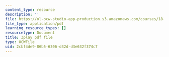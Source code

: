 ```yaml
---
content_type: resource
description: ''
file: https://ol-ocw-studio-app-production.s3.amazonaws.com/courses/18-01sc-single-variable-calculus-fall-2010/2cbf4de986b56306d32dd3e632f374c7_5q_3FDOkVRQ.pdf
file_type: application/pdf
learning_resource_types: []
resourcetype: Document
title: 3play pdf file
type: OCWFile
uid: 2cbf4de9-86b5-6306-d32d-d3e632f374c7
---
```

